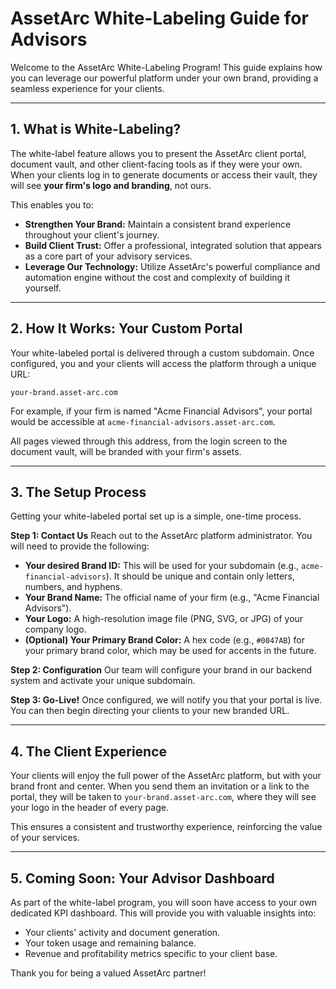 # AssetArc White-Labeling Guide for Advisors

Welcome to the AssetArc White-Labeling Program! This guide explains how you can leverage our powerful platform under your own brand, providing a seamless experience for your clients.

---

## 1. What is White-Labeling?

The white-label feature allows you to present the AssetArc client portal, document vault, and other client-facing tools as if they were your own. When your clients log in to generate documents or access their vault, they will see **your firm's logo and branding**, not ours.

This enables you to:
-   **Strengthen Your Brand:** Maintain a consistent brand experience throughout your client's journey.
-   **Build Client Trust:** Offer a professional, integrated solution that appears as a core part of your advisory services.
-   **Leverage Our Technology:** Utilize AssetArc's powerful compliance and automation engine without the cost and complexity of building it yourself.

---

## 2. How It Works: Your Custom Portal

Your white-labeled portal is delivered through a custom subdomain. Once configured, you and your clients will access the platform through a unique URL:

`your-brand.asset-arc.com`

For example, if your firm is named "Acme Financial Advisors", your portal would be accessible at `acme-financial-advisors.asset-arc.com`.

All pages viewed through this address, from the login screen to the document vault, will be branded with your firm's assets.

---

## 3. The Setup Process

Getting your white-labeled portal set up is a simple, one-time process.

**Step 1: Contact Us**
Reach out to the AssetArc platform administrator. You will need to provide the following:

*   **Your desired Brand ID:** This will be used for your subdomain (e.g., `acme-financial-advisors`). It should be unique and contain only letters, numbers, and hyphens.
*   **Your Brand Name:** The official name of your firm (e.g., "Acme Financial Advisors").
*   **Your Logo:** A high-resolution image file (PNG, SVG, or JPG) of your company logo.
*   **(Optional) Your Primary Brand Color:** A hex code (e.g., `#0047AB`) for your primary brand color, which may be used for accents in the future.

**Step 2: Configuration**
Our team will configure your brand in our backend system and activate your unique subdomain.

**Step 3: Go-Live!**
Once configured, we will notify you that your portal is live. You can then begin directing your clients to your new branded URL.

---

## 4. The Client Experience

Your clients will enjoy the full power of the AssetArc platform, but with your brand front and center. When you send them an invitation or a link to the portal, they will be taken to `your-brand.asset-arc.com`, where they will see your logo in the header of every page.

This ensures a consistent and trustworthy experience, reinforcing the value of your services.

---

## 5. Coming Soon: Your Advisor Dashboard

As part of the white-label program, you will soon have access to your own dedicated KPI dashboard. This will provide you with valuable insights into:

-   Your clients' activity and document generation.
-   Your token usage and remaining balance.
-   Revenue and profitability metrics specific to your client base.

Thank you for being a valued AssetArc partner!
